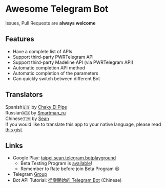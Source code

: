 # Awesome Telegram Bot
Issues, Pull Requests are **always welcome**


## Features
* Have a complete list of APIs
* Support third-party PWRTelegram API
* Support third-party Madeline API (via PWRTelegram API)
* Automatic completion API method
* Automatic completion of the parameters
* Can quickly switch between different Bot


## Translators
Spanish🇪🇸 by [Chaky El Pipe](http://telegra.ph/Biografía-Chaky-El-Pipe-07-24)  
Russian🇷🇺 by [Smartman\_ru](https://github.com/smartmanru)  
Chinese🇹🇼 by [Sean](https://www.sean.taipei)  
If you would like to translate this app to your native language, please read [this gist](https://gist.github.com/Sea-n/aacf84e85230a57778076eb6c3d98072).


## Links
+ Google Play: [taipei.sean.telegram.botplayground](https://play.google.com/store/apps/details?id=taipei.sean.telegram.botplayground)
  + Beta Testing Program is [available](https://play.google.com/apps/testing/taipei.sean.telegram.botplayground)!
  + Remember to Rate before join Beta Program :smiley:
+ Telegram [Group](https://t.me/joinchat/Bosd10Oji66jDlxbp9dWjw)
+ Bot API Tutorial: [從零開始的 Telegram Bot](https://blog.sean.taipei/2017/05/telegram-bot) (Chinese)
